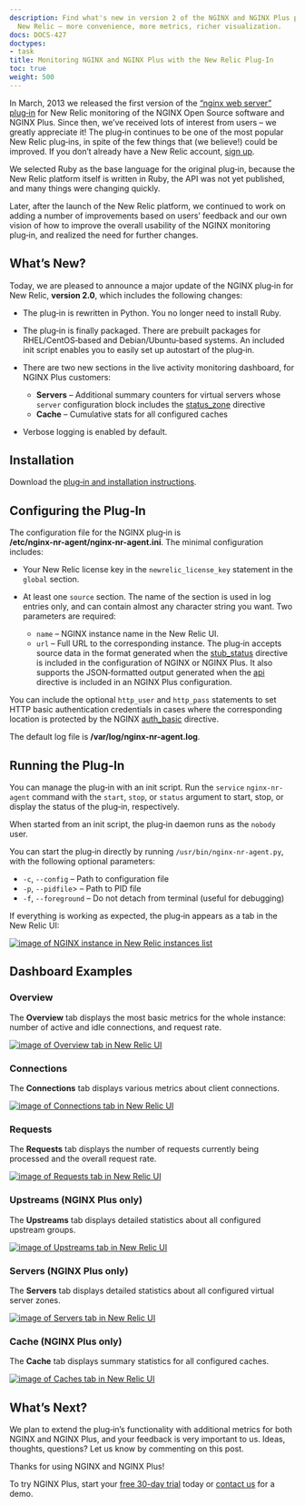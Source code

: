```yaml
---
description: Find what's new in version 2 of the NGINX and NGINX Plus plug‑in for
  New Relic – more convenience, more metrics, richer visualization.
docs: DOCS-427
doctypes:
- task
title: Monitoring NGINX and NGINX Plus with the New Relic Plug-In
toc: true
weight: 500
---
```



In March, 2013 we released the first version of the [“nginx web server” plug‑in](http://newrelic.com/plugins/nginx-inc/13) for New Relic monitoring of the NGINX Open Source  software and NGINX Plus. Since then, we’ve received lots of interest from users – we greatly appreciate it! The plug‑in continues to be one of the most popular New Relic plug‑ins, in spite of the few things that (we believe!) could be improved. If you don’t already have a New Relic account, [sign up](http://newrelic.com/).

We selected Ruby as the base language for the original plug‑in, because the New Relic platform itself is written in Ruby, the API was not yet published, and many things were changing quickly.

Later, after the launch of the New Relic platform, we continued to work on adding a number of improvements based on users’ feedback and our own vision of how to improve the overall usability of the NGINX monitoring plug‑in, and realized the need for further changes.

## What’s New?

Today, we are pleased to announce a major update of the NGINX plug‑in for New Relic, **version 2.0**, which includes the following changes:

*   The plug‑in is rewritten in Python. You no longer need to install Ruby.
*   The plug‑in is finally packaged. There are prebuilt packages for RHEL/CentOS‑based and Debian/Ubuntu‑based systems. An included init script enables you to easily set up autostart of the plug‑in.
*   There are two new sections in the live activity monitoring dashboard, for NGINX Plus customers:

    *   **Servers** – Additional summary counters for virtual servers whose `server` configuration block includes the [status_zone](https://nginx.org/en/docs/http/ngx_http_api_module.html#status_zone) directive
    *   **Cache** – Cumulative stats for all configured caches
*   Verbose logging is enabled by default.

## Installation

Download the [plug‑in and installation instructions](https://www.nginx.com/nr-plugin/).

## Configuring the Plug‑In

The configuration file for the NGINX plug‑in is <span style="white-space: nowrap; font-weight:bold;">/etc/nginx-nr-agent/nginx-nr-agent.ini</span>. The minimal configuration includes:

*   Your New Relic license key in the `newrelic_license_key` statement in the `global` section.

*   At least one `source` section. The name of the section is used in log entries only, and can contain almost any character string you want. Two parameters are required:

    *   `name` – NGINX instance name in the New Relic UI.
    *   `url` – Full URL to the corresponding instance. The plug‑in accepts source data in the format generated when the [stub_status](https://nginx.org/en/docs/http/ngx_http_stub_status_module.html#stub_status) directive is included in the configuration of NGINX or NGINX Plus. It also supports the JSON‑formatted output generated when the [api](https://nginx.org/en/docs/http/ngx_http_api_module.html#api) directive is included in an NGINX Plus configuration.

You can include the optional `http_user` and `http_pass` statements to set HTTP basic authentication credentials in cases where the corresponding location is protected by the NGINX [auth_basic](https://nginx.org/en/docs/http/ngx_http_auth_basic_module.html#auth_basic) directive.

The default log file is <span style="white-space: nowrap; font-weight:bold;">/var/log/nginx-nr-agent.log</span>.

## Running the Plug‑In

You can manage the plug‑in with an init script. Run the <span style="white-space: nowrap;">`service` `nginx-nr-agent`</span> command with the `start`, `stop`, or `status` argument to start, stop, or display the status of the plug‑in, respectively.

When started from an init script, the plug‑in daemon runs as the `nobody` user.

You can start the plug‑in directly by running <span style="white-space: nowrap;">`/usr/bin/nginx-nr-agent.py`</span>, with the following optional parameters:

*   <span style="white-space: nowrap;">`-c`</span>, <span style="white-space: nowrap;">`--config`</span> – Path to configuration file
*   <span style="white-space: nowrap;">`-p`</span>, <span style="white-space: nowrap;">`--pidfile`</span>> – Path to PID file
*   <span style="white-space: nowrap;">`-f`</span>, <span style="white-space: nowrap;">`--foreground`</span> – Do not detach from terminal (useful for debugging)

If everything is working as expected, the plug‑in appears as a tab in the New Relic UI:

[![image of NGINX instance in New Relic instances list](https://cdn.wp.nginx.com/wp-content/uploads/2014/10/0s-instances.png)](https://cdn.wp.nginx.com/wp-content/uploads/2014/10/0s-instances.png)

## Dashboard Examples

### Overview

The **Overview** tab displays the most basic metrics for the whole instance: number of active and idle connections, and request rate.

[![image of Overview tab in New Relic UI](https://cdn.wp.nginx.com/wp-content/uploads/2014/10/1s-overview-1024x544.png)](https://cdn.wp.nginx.com/wp-content/uploads/2014/10/1s-overview.png)

### Connections

The **Connections** tab displays various metrics about client connections.

[![image of Connections tab in New Relic UI](https://cdn.wp.nginx.com/wp-content/uploads/2014/10/2s-connections-1024x603.png)](https://cdn.wp.nginx.com/wp-content/uploads/2014/10/2s-connections.png)

### Requests

The **Requests** tab displays the number of requests currently being processed and the overall request rate.

[![image of Requests tab in New Relic UI](https://cdn.wp.nginx.com/wp-content/uploads/2014/10/3s-requests-1024x367.png)](https://cdn.wp.nginx.com/wp-content/uploads/2014/10/3s-requests.png)

### Upstreams (NGINX Plus only)

The **Upstreams** tab displays detailed statistics about all configured upstream groups.

[![image of Upstreams tab in New Relic UI](https://cdn.wp.nginx.com/wp-content/uploads/2014/10/4s-upstreams.png)](https://cdn.wp.nginx.com/wp-content/uploads/2014/10/4s-upstreams.png)

### Servers (NGINX Plus only)

The **Servers** tab displays detailed statistics about all configured virtual server zones.

[![image of Servers tab in New Relic UI](https://cdn.wp.nginx.com/wp-content/uploads/2014/10/5s-servers-1024x598.png)](https://cdn.wp.nginx.com/wp-content/uploads/2014/10/5s-servers.png)

### Cache (NGINX Plus only)

The **Cache** tab displays summary statistics for all configured caches.

[![image of Caches tab in New Relic UI](https://cdn.wp.nginx.com/wp-content/uploads/2014/10/6s-cache-1024x856.png)](https://cdn.wp.nginx.com/wp-content/uploads/2014/10/6s-cache.png)

## What’s Next?

We plan to extend the plug‑in’s functionality with additional metrics for both NGINX and NGINX Plus, and your feedback is very important to us. Ideas, thoughts, questions? Let us know by commenting on this post.

Thanks for using NGINX and NGINX Plus!

To try NGINX Plus, start your <span style="white-space: nowrap;">[free 30-day trial](https://www.nginx.com/free-trial-request/)</span> today or [contact us](https://www.nginx.com/contact-sales/) for a demo.
